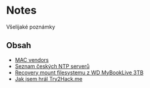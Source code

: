 # Notes
Všelijaké poznámky

## Obsah
- [MAC vendors](macvendors.txt)
- [Seznam českých NTP serverů](czech-ntp-list.md)
- [Recovery mount filesystemu z WD MyBookLive 3TB](wdmybookliverecovery.md)
- [Jak jsem hrál Try2Hack.me](try2hack.md)
